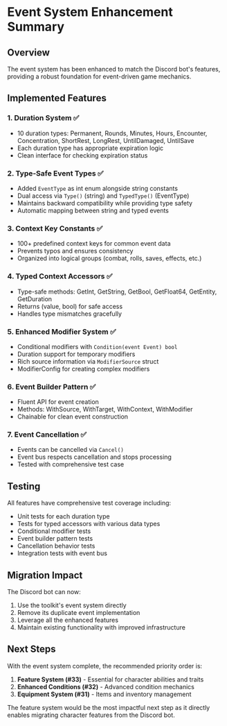 # Event System Enhancement Summary

## Overview
The event system has been enhanced to match the Discord bot's features, providing a robust foundation for event-driven game mechanics.

## Implemented Features

### 1. Duration System ✅
- 10 duration types: Permanent, Rounds, Minutes, Hours, Encounter, Concentration, ShortRest, LongRest, UntilDamaged, UntilSave
- Each duration type has appropriate expiration logic
- Clean interface for checking expiration status

### 2. Type-Safe Event Types ✅
- Added `EventType` as int enum alongside string constants
- Dual access via `Type()` (string) and `TypedType()` (EventType)
- Maintains backward compatibility while providing type safety
- Automatic mapping between string and typed events

### 3. Context Key Constants ✅
- 100+ predefined context keys for common event data
- Prevents typos and ensures consistency
- Organized into logical groups (combat, rolls, saves, effects, etc.)

### 4. Typed Context Accessors ✅
- Type-safe methods: GetInt, GetString, GetBool, GetFloat64, GetEntity, GetDuration
- Returns (value, bool) for safe access
- Handles type mismatches gracefully

### 5. Enhanced Modifier System ✅
- Conditional modifiers with `Condition(event Event) bool`
- Duration support for temporary modifiers
- Rich source information via `ModifierSource` struct
- ModifierConfig for creating complex modifiers

### 6. Event Builder Pattern ✅
- Fluent API for event creation
- Methods: WithSource, WithTarget, WithContext, WithModifier
- Chainable for clean event construction

### 7. Event Cancellation ✅
- Events can be cancelled via `Cancel()`
- Event bus respects cancellation and stops processing
- Tested with comprehensive test case

## Testing
All features have comprehensive test coverage including:
- Unit tests for each duration type
- Tests for typed accessors with various data types
- Conditional modifier tests
- Event builder pattern tests
- Cancellation behavior tests
- Integration tests with event bus

## Migration Impact
The Discord bot can now:
1. Use the toolkit's event system directly
2. Remove its duplicate event implementation
3. Leverage all the enhanced features
4. Maintain existing functionality with improved infrastructure

## Next Steps
With the event system complete, the recommended priority order is:
1. **Feature System (#33)** - Essential for character abilities and traits
2. **Enhanced Conditions (#32)** - Advanced condition mechanics
3. **Equipment System (#31)** - Items and inventory management

The feature system would be the most impactful next step as it directly enables migrating character features from the Discord bot.